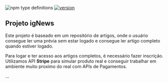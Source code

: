 ![npm type definitions](https://img.shields.io/npm/types/chalk)
[![version](https://img.shields.io/github/package-json/v/brunosilva/ignews)](https://github.com/brunosilva/ignews/blob/main/package.json)


## Projeto igNews

Este projeto é baseado em um repositório de artigos, onde o usuário consegue ler uma prévia sem estar logado e consegue ler artigo completo quando estiver logado.

Para logar e ter acesso aos artigos completos, é necessário fazer inscrição. Utilizamos API **Stripe** para simular produto real e conseguir trabalhar em ambiente muito proximo do real com APIs de Pagamentos.

...


